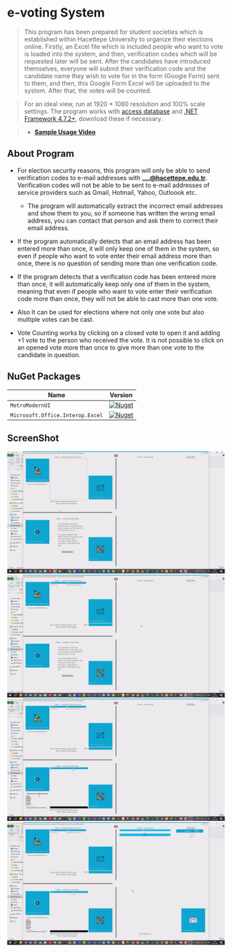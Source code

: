 # e-voting System

> This program has been prepared for student societies which is established within Hacettepe University to organize their elections online. Firstly, an Excel file which is included people who want to vote is loaded into the system, and then, verification codes which will be requested later will be sent. After the candidates have introduced themselves, everyone will submit their verification code and the candidate name they wish to vote for in the form (Google Form) sent to them, and then, this Google Form Excel will be uploaded to the system. After that, the votes will be counted.

> For an ideal view, run at 1920 * 1080 resolution and 100% scale settings. The program works with [access database](https://www.microsoft.com/en-us/download/details.aspx?id=13255) and [.NET Framework 4.7.2+](https://dotnet.microsoft.com/en-us/download/dotnet-framework/net472), download these if necessary.

> - [**Sample Usage Video**](https://drive.google.com/file/d/1JHKNcc4tQnhTHHIA8YiSjpD4AYZLGRov/view?usp=sharing)

## **About Program**

* For election security reasons, this program will only be able to send verification codes to e-mail addresses with **....@hacettepe.edu.tr**. Verification codes will not be able to be sent to e-mail addresses of service providers such as Gmail, Hotmail, Yahoo, Outloook etc.

     * The program will automatically extract the incorrect email addresses and show them to you, so if someone has written the wrong email address, you can contact that person and ask them to correct their email address.

* If the program automatically detects that an email address has been entered more than once, it will only keep one of them in the system, so even if people who want to vote enter their email address more than once, there is no question of sending more than one verification code.

* If the program detects that a verification code has been entered more than once, it will automatically keep only one of them in the system, meaning that even if people who want to vote enter their verification code more than once, they will not be able to cast more than one vote.

* Also It can be used for elections where not only one vote but also multiple votes can be cast.

* Vote Counting works by clicking on a closed vote to open it and adding +1 vote to the person who received the vote. It is not possible to click on an opened vote more than once to give more than one vote to the candidate in question.

## **NuGet Packages**

| Name | Version |
| ---- | ------- |
| `MetroModernUI`| [![Nuget](https://img.shields.io/nuget/v/MetroModernUI.svg)](https://www.nuget.org/packages/MetroModernUI/) |
| `Microsoft.Office.Interop.Excel` | [![Nuget](https://img.shields.io/nuget/v/Microsoft.Office.Interop.Excel.svg)](https://www.nuget.org/packages/Microsoft.Office.Interop.Excel) |

## ScreenShot

![main](/e-voting/screenshot/main.png)
![sendingcode](/e-voting/screenshot/sendingcode.png)
![checkingverificationcode](/e-voting/screenshot/checkingverificationcode.png)
![countingvote](/e-voting/screenshot/countingvote.png)